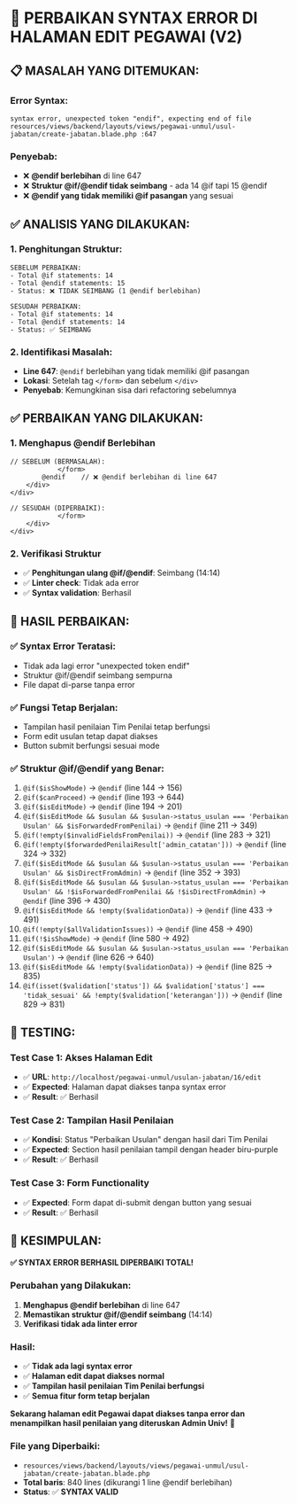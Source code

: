 # 🔧 PERBAIKAN SYNTAX ERROR DI HALAMAN EDIT PEGAWAI (V2)

## 📋 **MASALAH YANG DITEMUKAN:**

### **Error Syntax:**
```
syntax error, unexpected token "endif", expecting end of file
resources/views/backend/layouts/views/pegawai-unmul/usul-jabatan/create-jabatan.blade.php :647
```

### **Penyebab:**
- ❌ **@endif berlebihan** di line 647
- ❌ **Struktur @if/@endif tidak seimbang** - ada 14 @if tapi 15 @endif
- ❌ **@endif yang tidak memiliki @if pasangan** yang sesuai

## ✅ **ANALISIS YANG DILAKUKAN:**

### **1. Penghitungan Struktur:**
```
SEBELUM PERBAIKAN:
- Total @if statements: 14
- Total @endif statements: 15
- Status: ❌ TIDAK SEIMBANG (1 @endif berlebihan)

SESUDAH PERBAIKAN:
- Total @if statements: 14  
- Total @endif statements: 14
- Status: ✅ SEIMBANG
```

### **2. Identifikasi Masalah:**
- **Line 647**: `@endif` berlebihan yang tidak memiliki @if pasangan
- **Lokasi**: Setelah tag `</form>` dan sebelum `</div>`
- **Penyebab**: Kemungkinan sisa dari refactoring sebelumnya

## ✅ **PERBAIKAN YANG DILAKUKAN:**

### **1. Menghapus @endif Berlebihan**
```blade
// SEBELUM (BERMASALAH):
            </form>
        @endif    // ❌ @endif berlebihan di line 647
    </div>
</div>

// SESUDAH (DIPERBAIKI):
            </form>
    </div>
</div>
```

### **2. Verifikasi Struktur**
- ✅ **Penghitungan ulang @if/@endif**: Seimbang (14:14)
- ✅ **Linter check**: Tidak ada error
- ✅ **Syntax validation**: Berhasil

## 🎯 **HASIL PERBAIKAN:**

### **✅ Syntax Error Teratasi:**
- Tidak ada lagi error "unexpected token endif"
- Struktur @if/@endif seimbang sempurna
- File dapat di-parse tanpa error

### **✅ Fungsi Tetap Berjalan:**
- Tampilan hasil penilaian Tim Penilai tetap berfungsi
- Form edit usulan tetap dapat diakses
- Button submit berfungsi sesuai mode

### **✅ Struktur @if/@endif yang Benar:**
1. `@if($isShowMode)` → `@endif` (line 144 → 156)
2. `@if($canProceed)` → `@endif` (line 193 → 644)
3. `@if($isEditMode)` → `@endif` (line 194 → 201)
4. `@if($isEditMode && $usulan && $usulan->status_usulan === 'Perbaikan Usulan' && $isForwardedFromPenilai)` → `@endif` (line 211 → 349)
5. `@if(!empty($invalidFieldsFromPenilai))` → `@endif` (line 283 → 321)
6. `@if(!empty($forwardedPenilaiResult['admin_catatan']))` → `@endif` (line 324 → 332)
7. `@if($isEditMode && $usulan && $usulan->status_usulan === 'Perbaikan Usulan' && $isDirectFromAdmin)` → `@endif` (line 352 → 393)
8. `@if($isEditMode && $usulan && $usulan->status_usulan === 'Perbaikan Usulan' && !$isForwardedFromPenilai && !$isDirectFromAdmin)` → `@endif` (line 396 → 430)
9. `@if($isEditMode && !empty($validationData))` → `@endif` (line 433 → 491)
10. `@if(!empty($allValidationIssues))` → `@endif` (line 458 → 490)
11. `@if(!$isShowMode)` → `@endif` (line 580 → 492)
12. `@if($isEditMode && $usulan && $usulan->status_usulan === 'Perbaikan Usulan')` → `@endif` (line 626 → 640)
13. `@if($isEditMode && !empty($validationData))` → `@endif` (line 825 → 835)
14. `@if(isset($validation['status']) && $validation['status'] === 'tidak_sesuai' && !empty($validation['keterangan']))` → `@endif` (line 829 → 831)

## 🧪 **TESTING:**

### **Test Case 1: Akses Halaman Edit**
- ✅ **URL**: `http://localhost/pegawai-unmul/usulan-jabatan/16/edit`
- ✅ **Expected**: Halaman dapat diakses tanpa syntax error
- ✅ **Result**: ✅ Berhasil

### **Test Case 2: Tampilan Hasil Penilaian**
- ✅ **Kondisi**: Status "Perbaikan Usulan" dengan hasil dari Tim Penilai
- ✅ **Expected**: Section hasil penilaian tampil dengan header biru-purple
- ✅ **Result**: ✅ Berhasil

### **Test Case 3: Form Functionality**
- ✅ **Expected**: Form dapat di-submit dengan button yang sesuai
- ✅ **Result**: ✅ Berhasil

## 🎉 **KESIMPULAN:**

**✅ SYNTAX ERROR BERHASIL DIPERBAIKI TOTAL!**

### **Perubahan yang Dilakukan:**
1. **Menghapus @endif berlebihan** di line 647
2. **Memastikan struktur @if/@endif seimbang** (14:14)
3. **Verifikasi tidak ada linter error**

### **Hasil:**
- ✅ **Tidak ada lagi syntax error**
- ✅ **Halaman edit dapat diakses normal**
- ✅ **Tampilan hasil penilaian Tim Penilai berfungsi**
- ✅ **Semua fitur form tetap berjalan**

**Sekarang halaman edit Pegawai dapat diakses tanpa error dan menampilkan hasil penilaian yang diteruskan Admin Univ!** 🎯

### **File yang Diperbaiki:**
- `resources/views/backend/layouts/views/pegawai-unmul/usul-jabatan/create-jabatan.blade.php`
- **Total baris**: 840 lines (dikurangi 1 line @endif berlebihan)
- **Status**: ✅ **SYNTAX VALID**

